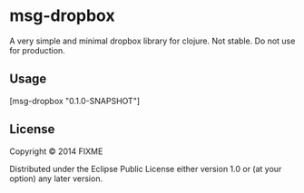 # msg-dropbox

A very simple and minimal dropbox library for clojure. Not stable. Do
not use for production.

## Usage

[msg-dropbox "0.1.0-SNAPSHOT"]

## License

Copyright © 2014 FIXME

Distributed under the Eclipse Public License either version 1.0 or (at
your option) any later version.
